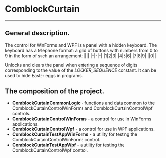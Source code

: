 # ComblockCurtain
--------------------------------
##	General description.

The control for WinForms and WPF is a panel with a hidden keyboard. 
The keyboard has a telephone format: a grid of buttons with numbers from 0 to 9 in the form of such an arrangement:
||||
|-|-|-|
|1|2|3|
|4|5|6|
|7|8|9|
||0||

Unlocks and clears the panel when entering a sequence of digits corresponding to the value of the *LOCKER_SEQUENCE* constant.
It can be used to hide Easter eggs in programs.

##	The composition of the project.

- **ComblockCurtainCommonLogic** - functions and data common to the ComblockCurtainControlWinForms and ComblockCurtainControlWpf controls.
- **ComblockCurtainControlWinForms** - a control for use in WinForms applications.
- **ComblockCurtainControlWpf** - a control for use in WPF applications.
- **ComblockCurtainTestAppWinForms** - a utility for testing the ComblockCurtainControlWinForms control.
- **ComblockCurtainTestAppWpf** - a utility for testing the ComblockCurtainControlWpf control.
